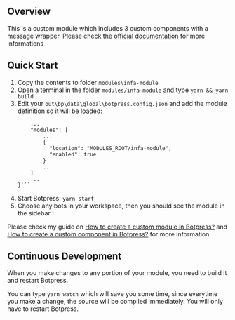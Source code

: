 ## Overview
This is a custom module which includes 3 custom components with a message wrapper.
Please check the [official documentation](https://botpress.io/docs/developers/create-module/) for more informations

## Quick Start

1. Copy the contents to folder `modules\infa-module`
2. Open a terminal in the folder `modules/infa-module` and type `yarn && yarn build`
3. Edit your `out\bp\data\global\botpress.config.json` and add the module definition so it will be loaded:
	```{
		...
		"modules": [
			...
			{
			  "location": "MODULES_ROOT/infa-module",
			  "enabled": true
			}
			...
		]
		...
	}```

4. Start Botpress: `yarn start`
5. Choose any bots in your workspace, then you should see the module in the sidebar !

Please check my guide on [How to create a custom module in Botpress?](https://abhisheksimon.wordpress.com/2019/08/02/botpress-how-to-create-a-custom-module/) and [How to create a custom component in Botpress?](https://abhisheksimon.wordpress.com/2019/08/06/how-to-create-a-custom-component-in-botpress/) for more information.

## Continuous Development

When you make changes to any portion of your module, you need to build it and restart Botpress.

You can type `yarn watch` which will save you some time, since everytime you make a change, the source will be compiled immediately. You will only have to restart Botpress.
